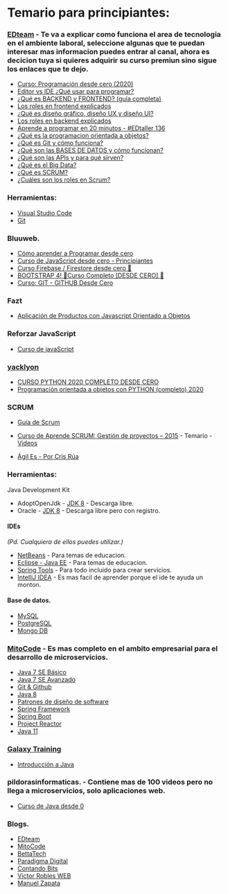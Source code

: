 # Temario para principiantes:

### [EDteam](https://www.youtube.com/c/EDteam) - Te va a explicar como funciona el area de tecnologia en el ambiente laboral, seleccione algunas que te puedan interesar mas informacion puedes entrar al canal, ahora es decicion tuya si quieres adquirir su curso premiun sino sigue los enlaces que te dejo.
* [Curso: Programación desde cero (2020)](https://www.youtube.com/playlist?list=PLv6CkzbbGAlV_dDdKrPQjmZUX4PkPqwlO)
* [Editor vs IDE ¿Qué usar para programar?](https://www.youtube.com/watch?v=dx_sfmbV-bo)
* [¿Qué es BACKEND y FRONTEND? (guía completa)](https://www.youtube.com/watch?v=50RbVujPPGs)
* [Los roles en frontend explicados](https://www.youtube.com/watch?v=N8mFHB7JDkw)
* [¿Qué es diseño gráfico, diseño UX y diseño UI?](https://www.youtube.com/watch?v=sAZ2A1bztwQ)
* [Los roles en backend explicados](https://www.youtube.com/watch?v=ZTsi1e-VJIU&t=1s)
* [Aprende a programar en 20 minutos - #EDtaller 136](https://www.youtube.com/watch?v=cd549lZtPEU&t=1653s)
* [¿Qué es la programacion orientada a objetos?](https://www.youtube.com/watch?v=DlphYPc_HKk)
* [¿Qué es Git y cómo funciona?](https://www.youtube.com/watch?v=jGehuhFhtnE)
* [¿Qué son las BASES DE DATOS y cómo funcionan?](https://www.youtube.com/watch?v=knVwokXITGI&t=120s)
* [¿Qué son las APIs y para qué sirven?](https://www.youtube.com/watch?v=u2Ms34GE14U)
* [¿Qué es el Big Data?](https://www.youtube.com/watch?v=M26iIqmqWkI)
* [¿Qué es SCRUM?](https://www.youtube.com/watch?v=sLexw-z13Fo&t=118s)
* [¿Cuáles son los roles en Scrum?](https://www.youtube.com/watch?v=lSYZ1sZWvbQ)

### Herramientas:
* [Visual Studio Code](https://code.visualstudio.com/)
* [Git](https://git-scm.com/)

### Bluuweb.
* [Cómo aprender a Programar desde cero](https://www.youtube.com/playlist?list=PLPl81lqbj-4KAyrmUlEE9dPWN2oLhC5Wy)
* [Curso de JavaScript desde cero - Principiantes](https://www.youtube.com/playlist?list=PLPl81lqbj-4J_AQ3YYnzusbt7FpeL2oea)
* [Curso Firebase / Firestore desde cero 💪](https://www.youtube.com/playlist?list=PLPl81lqbj-4JiR1Cio6xEygCZDmZmDUWI)
* [BOOTSTRAP 4! 💪Curso Completo [DESDE CERO] 💪](https://www.youtube.com/playlist?list=PLPl81lqbj-4IcaAluUlCTmbYz0h9XQ8U1)
* [Curso: GIT - GITHUB Desde Cero](https://www.youtube.com/playlist?list=PLPl81lqbj-4I8i-x2b5_MG58tZfgKmJls)

### Fazt
* [Aplicación de Productos con Javascript Orientado a Objetos](https://www.youtube.com/watch?v=nqre9kKFRpc&t=587s)

### Reforzar JavaScript
* [Curso de javaScript](https://www.youtube.com/playlist?list=PLpOqH6AE0tNhQ3KW1DPc18xZfLfjX5Xuz)

### [yacklyon](https://www.youtube.com/channel/UCRWjpn9LNoQqhJ59AT_yxPw)
* [CURSO PYTHON 2020 COMPLETO DESDE CERO](https://www.youtube.com/playlist?list=PLg9145ptuAijHNZMTDhghSdTWK3BvH8pk)
* [Programación orientada a objetos con PYTHON (completo) 2020](https://www.youtube.com/playlist?list=PLg9145ptuAigw5pV_DRznXdOsX19dorDs)

### SCRUM
* [Guía de Scrum](https://www.scrumguides.org/docs/scrumguide/v2017/2017-Scrum-Guide-Spanish-European.pdf)

* [Curso de Aprende SCRUM: Gestión de proyectos – 2015](https://www.librosvirtual.com/60335/curso-de-aprende-scrum-gestion-de-proyectos-2015) - Temario - [Videos](https://mega.nz/folder/A0c3VKhD#as4yHhD2e7JcJZBbwnvEQw)

* [Ágil Es - Por Cris Rúa](https://www.youtube.com/c/%C3%81gilEsPorCrisR%C3%BAa)

### Herramientas:
Java Development Kit
* AdoptOpenJdk - [JDK 8](https://adoptopenjdk.net/?variant=openjdk8&jvmVariant=hotspot) - Descarga libre.
* Oracle - [JDK 8](https://www.oracle.com/java/technologies/javase/javase-jdk8-downloads.html) - Descarga libre pero con registro.

#### IDEs 
*(Pd. Cualquiera de ellos puedes utilizar.)*
* [NetBeans](https://netbeans.org/downloads/old/8.2/) - Para temas de educacion.
* [Eclipse - Java EE](https://www.eclipse.org/downloads/packages/) - Para temas de educacion.
* [Spring Tools](https://spring.io/tools) - Para todo incluido para crear servicios.
* [IntelliJ IDEA](https://www.jetbrains.com/es-es/idea/) - Es mas facil de aprender porque el ide te ayuda un monton.

#### Base de datos.
* [MySQL](https://dev.mysql.com/downloads/workbench/)
* [PostgreSQL](https://www.postgresql.org/)
* [Mongo DB](https://www.mongodb.com/try/download/community)

### [MitoCode](https://mitocode.com/) - Es mas completo en el ambito empresarial para el desarrollo de microservicios.
* [Java 7 SE Básico](https://www.youtube.com/playlist?list=PLvimn1Ins-42o8Ms1G2SuRloD01nnXn31)
* [Java 7 SE Avanzado](https://www.youtube.com/playlist?list=PLvimn1Ins-43qPXR3gBcxwe7tydxZtsON)
* [Git & Github](https://www.youtube.com/playlist?list=PLvimn1Ins-43-1sXQmGZPWLjNjPyGNi0R)
* [Java 8](https://www.youtube.com/playlist?list=PLvimn1Ins-419yVe5iPfiXrg4mZJl5kLS)
* [Patrones de diseño de software](https://www.youtube.com/playlist?list=PLvimn1Ins-41Uiugt1WbpyFo1XT1WOquL)
* [Spring Framework](https://www.youtube.com/playlist?list=PLvimn1Ins-40CImsffjCkv_TrKzYiB1gb)
* [Spring Boot](https://www.youtube.com/playlist?list=PLvimn1Ins-40wR4PC-YtTQ5TKt3vRrVwl)
* [Project Reactor](https://www.youtube.com/playlist?list=PLvimn1Ins-41pwh18gh_ZkxPOkrEEhXz6)
* [Java 11](https://www.youtube.com/playlist?list=PLvimn1Ins-41uwtb28Jj0Aw4gKV6FGsyH)

### [Galaxy Training](https://galaxy.edu.pe/portal/)
* [Introducción a Java](https://www.youtube.com/watch?v=MjRh3bIRR38)

### pildorasinformaticas. - Contiene mas de 100 videos pero no llega a microservicios, solo aplicaciones web.
* [Curso de Java desde 0](https://www.youtube.com/playlist?list=PLU8oAlHdN5BktAXdEVCLUYzvDyqRQJ2lk)

### Blogs.
* [EDteam](https://www.youtube.com/c/EDteam)
* [MitoCode](https://www.youtube.com/user/MitoCode)
* [BettaTech](https://www.youtube.com/c/BettaTech)
* [Paradigma Digital](https://www.youtube.com/c/ParadigmaDigital)
* [Contando Bits](https://www.youtube.com/c/ContandoBits)
* [Victor Robles WEB](https://www.youtube.com/c/VictorRoblesWEB)
* [Manuel Zapata](https://www.youtube.com/channel/UCs5ccxrTx9k8DN9YXnHm5AQ)
